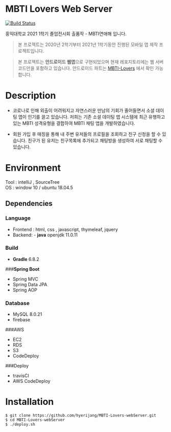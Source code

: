 # MBTI Lovers Web Server
[![Build Status](https://travis-ci.com/hyerijang/MBTI-Lovers-webServer.svg?branch=master)](https://travis-ci.com/hyerijang/MBTI-Lovers-webServer)

홍익대학교 2021 1학기 졸업전시회 출품작 - MBTI연애해 입니다.  
> 본 프로젝트는 2020년 2학기부터 2021년 1학기동안 진행된 모바일 앱 제작 프로젝트입니다.

> 본 프로젝트는 **안드로이드 웹앱**으로 구현되었으며 현재 레포지토리에는 웹 서버 코드만을 포함하고 있습니다. 안드로이드 파트는  [MBTI-Lovers](https://github.com/hyerijang/MBTI-Lovers) 에서 확인 가능합니다.


# Description
- 코로나로 인해 외출이 어려워지고 자연스러운 만남의 기회가 줄어들면서 소셜 데이팅 앱이 인기를 끌고 있습니다.
  저희는 기존 소셜 데이팅 앱 시스템에 최근 유행하고 있는 MBTI 성격유형을 결합하여 MBTI 채팅 앱을 개발하였습니다.

- 회원 가입 후 매칭을 통해 내 주변 유저들의 프로필을 조회하고 친구 신청을 할 수 있습니다. 친구가 된 유저는 친구목록에 추가되고 채팅방을 생성하여 서로 채팅할 수 있습니다.


# Environment
Tool : intelliJ , SourceTree  
OS : window 10 / ubuntu 18.04.5

## Dependencies
### Language
- Frontend : html, css , javascript,  thymeleaf, jquery
- Backend: - **java** openjdk 11.0.11

### Build
- **Gradle** 6.8.2


###**Spring Boot** 
- Spring MVC
- Spring Data JPA
- Spring AOP


### Database
- MySQL 8.0.21
- firebase

###AWS
- EC2
- RDS
- S3
- CodeDeploy

###Deploy
- travisCI
- AWS CodeDeploy



# Installation
    $ git clone https://github.com/hyerijang/MBTI-Lovers-webServer.git
    $ cd MBTI-Lovers-webServer
    $ ./deploy.sh




